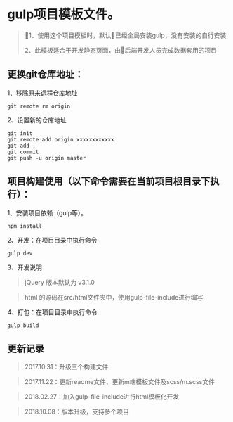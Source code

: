 # gulp项目模板文件。
> 1、使用这个项目模板时，默认已经全局安装gulp，没有安装的自行安装
>
> 2、此模板适合于开发静态页面，由后端开发人员完成数据套用的项目

## 更换git仓库地址：
1、移除原来远程仓库地址
```bashb
git remote rm origin
```


2、设置新的仓库地址
```bashb
git init
git remote add origin xxxxxxxxxxxx
git add .
git commit
git push -u origin master
```

## 项目构建使用（以下命令需要在当前项目根目录下执行）：
1、安装项目依赖（gulp等）。

```bashb
npm install
```

2、开发：在项目目录中执行命令

```bashb
gulp dev
```

3、开发说明

> jQuery  版本默认为  v3.1.0

> html 的源码在src/html文件夹中，使用gulp-file-include进行编写

4、打包：在项目目录中执行命令

```bashb
gulp build
```

## 更新记录
> 2017.10.31：升级三个构建文件

> 2017.11.22：更新readme文件、更新m端模板文件及scss/m.scss文件

> 2018.02.27：加入gulp-file-include进行html模板化开发

> 2018.10.08：版本升级，支持多个项目